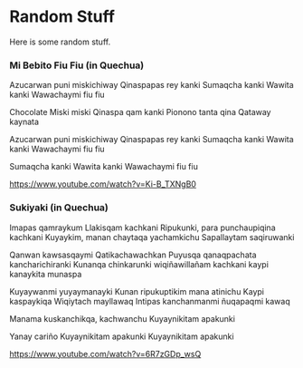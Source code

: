 # Random Stuff

Here is some random stuff.

### Mi Bebito Fiu Fiu (in Quechua)

Azucarwan puni miskichiway
Qinaspapas rey kanki
Sumaqcha kanki
Wawita kanki
Wawachaymi fiu fiu

Chocolate
Miski miski
Qinaspa qam kanki
Pionono tanta qina
Qataway kaynata

Azucarwan puni miskichiway
Qinaspapas rey kanki
Sumaqcha kanki
Wawita kanki
Wawachaymi fiu fiu

Sumaqcha kanki
Wawita kanki
Wawachaymi fiu fiu

https://www.youtube.com/watch?v=Ki-B_TXNgB0


### Sukiyaki (in Quechua)

Imapas qamraykum
Llakisqam kachkani
Ripukunki, para punchaupiqina kachkani
Kuyaykim, manan chaytaqa yachamkichu
Sapallaytam saqiruwanki

Qanwan kawsasqaymi
Qatikachawachkan
Puyusqa qanaqpachata kancharichiranki
Kunanqa chinkarunki wiqiñawillañam kachkani
kaypi kanaykita munaspa

Kuyaywanmi yuyaymanayki
Kunan ripukuptikim mana atinichu
Kaypi kaspaykiqa
Wiqiytach mayllawaq
Intipas kanchanmanmi ñuqapaqmi kawaq

Manama kuskanchikqa, kachwanchu
Kuyaynikitam apakunki

Yanay cariño
Kuyaynikitam apakunki
Kuyaynikitam apakunki

https://www.youtube.com/watch?v=6R7zGDp_wsQ



